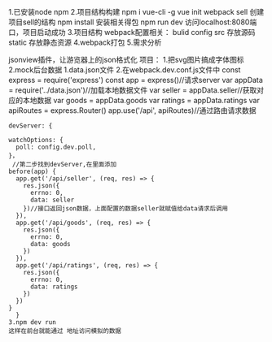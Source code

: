 1.已安装node npm
2.项目结构构建
  npm i vue-cli -g 
  vue init webpack sell 创建项目sell的结构
  npm install 安装相关得包
  npm run dev 访问localhost:8080端口，项目启动成功
3.项目结构
webpack配置相关：
	bulid
	config
src 存放源码
static 存放静态资源
4.webpack打包
5.需求分析


jsonview插件，让游览器上的json格式化
项目：
1.把svg图片搞成字体图标
2.mock后台数据
	1.data.json文件
	2.在webpack.dev.conf.js文件中
	const express = require('express')
	const app = express()//请求server
	var appData = require('../data.json')//加载本地数据文件
	var seller = appData.seller//获取对应的本地数据
	var goods = appData.goods
	var ratings = appData.ratings
	var apiRoutes = express.Router()
	app.use('/api', apiRoutes)//通过路由请求数据

	devServer: {
    
    watchOptions: {
      poll: config.dev.poll,
    }，
     //第二步找到devServer,在里面添加
	before(app) {
	  app.get('/api/seller', (req, res) => {
	    res.json({
	      errno: 0,
	      data: seller
	    })//接口返回json数据，上面配置的数据seller就赋值给data请求后调用
	  }),
	  app.get('/api/goods', (req, res) => {
	    res.json({
	      errno: 0,
	      data: goods
	    })
	  }),
	  app.get('/api/ratings', (req, res) => {
	    res.json({
	      errno: 0,
	      data: ratings
	    })
	  })
	}
	  }
	3.npm dev run
	这样在前台就能通过 地址访问模拟的数据








 

